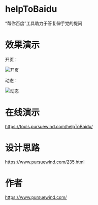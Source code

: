 # helpToBaidu

“帮你百度”工具助力于答复伸手党的提问

# 效果演示

开页：

![开页](https://cdn.jsdelivr.net/gh/pursuewind2/helpToBaidu/README_IMG/helpToBaidu-show1.jpg "开页")

动态：

![动态](https://cdn.jsdelivr.net/gh/pursuewind2/helpToBaidu/README_IMG/helpToBaidu-show2.gif "动态")

# 在线演示

https://tools.pursuewind.com/helpToBaidu/

# 设计思路

https://www.pursuewind.com/235.html

# 作者
https://www.pursuewind.com/


